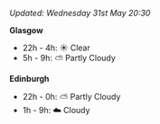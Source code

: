*Updated: Wednesday 31st May 20:30*

**Glasgow**

* 22h - 4h: :sunny: Clear
* 5h - 9h: :partly_sunny: Partly Cloudy

**Edinburgh**

* 22h - 0h: :partly_sunny: Partly Cloudy
* 1h - 9h: :cloud: Cloudy
